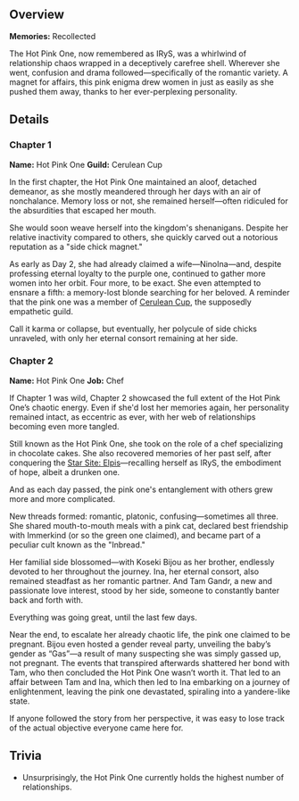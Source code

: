<!-- title: Hot Pink One / IRyS -->
<!-- quote: You were always my backup plan -->
<!-- chapters: -1 -->
<!-- images: (The Hot Pink One's Chapter 1 Profile), (The Hot Pink One activating her Revelation), (The Hot Pink One in "Start Again"), (The Hot Pink One's Chapter 2 Profile #1), (The Hot Pink One's Chapter 2 Profile #2), (Recollection - IRyS), (IRyS in Chapter 2's Ending) -->
<!-- model: false -->

## Overview

**Memories:** Recollected

The Hot Pink One, now remembered as IRyS, was a whirlwind of relationship chaos wrapped in a deceptively carefree shell. Wherever she went, confusion and drama followed—specifically of the romantic variety. A magnet for affairs, this pink enigma drew women in just as easily as she pushed them away, thanks to her ever-perplexing personality.

## Details

### Chapter 1

**Name:** Hot Pink One
**Guild:** Cerulean Cup

In the first chapter, the Hot Pink One maintained an aloof, detached demeanor, as she mostly meandered through her days with an air of nonchalance. Memory loss or not, she remained herself—often ridiculed for the absurdities that escaped her mouth.

She would soon weave herself into the kingdom's shenanigans. Despite her relative inactivity compared to others, she quickly carved out a notorious reputation as a "side chick magnet."

As early as Day 2, she had already claimed a wife—NinoIna—and, despite professing eternal loyalty to the purple one, continued to gather more women into her orbit. Four more, to be exact. She even attempted to ensnare a fifth: a memory-lost blonde searching for her beloved. A reminder that the pink one was a member of [Cerulean Cup](#entry:guilds-entry), the supposedly empathetic guild.

Call it karma or collapse, but eventually, her polycule of side chicks unraveled, with only her eternal consort remaining at her side.

### Chapter 2

**Name:** Hot Pink One
**Job:** Chef

If Chapter 1 was wild, Chapter 2 showcased the full extent of the Hot Pink One’s chaotic energy. Even if she'd lost her memories again, her personality remained intact, as eccentric as ever, with her web of relationships becoming even more tangled.

Still known as the Hot Pink One, she took on the role of a chef specializing in chocolate cakes. She also recovered memories of her past self, after conquering the [Star Site: Elpis](#entry:star-site-elpis-entr)—recalling herself as IRyS, the embodiment of hope, albeit a drunken one.

And as each day passed, the pink one's entanglement with others grew more and more complicated.

New threads formed: romantic, platonic, confusing—sometimes all three. She shared mouth-to-mouth meals with a pink cat, declared best friendship with Immerkind (or so the green one claimed), and became part of a peculiar cult known as the "Inbread."

Her familial side blossomed—with Koseki Bijou as her brother, endlessly devoted to her throughout the journey. Ina, her eternal consort, also remained steadfast as her romantic partner. And Tam Gandr, a new and passionate love interest, stood by her side, someone to constantly banter back and forth with.

Everything was going great, until the last few days.

Near the end, to escalate her already chaotic life, the pink one claimed to be pregnant. Bijou even hosted a gender reveal party, unveiling the baby’s gender as “Gas”—a result of many suspecting she was simply gassed up, not pregnant. The events that transpired afterwards shattered her bond with Tam, who then concluded the Hot Pink One wasn’t worth it. That led to an affair between Tam and Ina, which then led to Ina embarking on a journey of enlightenment, leaving the pink one devastated, spiraling into a yandere-like state.

If anyone followed the story from her perspective, it was easy to lose track of the actual objective everyone came here for.

## Trivia

- Unsurprisingly, the Hot Pink One currently holds the highest number of relationships.
